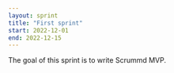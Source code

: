 ```yaml
---
layout: sprint
title: "First sprint"
start: 2022-12-01
end: 2022-12-15
---
```

The goal of this sprint is to write Scrummd MVP.
